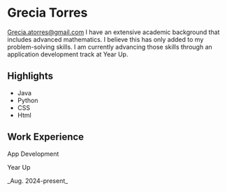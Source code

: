 # **Grecia Torres**
Grecia.atorres@gmail.com
I have an extensive academic background that includes advanced mathematics.
I believe this has only added to my problem-solving skills. I am currently
advancing those skills through an application development track at Year Up.

## Highlights
* Java
* Python
* CSS
* Html

## Work Experience
<p>App Development</p>
<p>Year Up</p>
_Aug. 2024-present_




